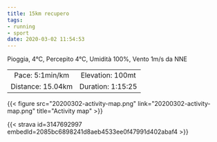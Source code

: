 ```yaml
---
title: 15km recupero
tags:
- running
- sport
date: 2020-03-02 11:54:53
---
```

Pioggia, 4°C, Percepito 4°C, Umidità 100%, Vento 1m/s da NNE

| | |
| :-: | :-: |
| Pace: 5:1min/km | Elevation: 100mt |
| Distance: 15.04km | Duration: 1:15:25 |



{{< figure src="20200302-activity-map.png" link="20200302-activity-map.png" title="Activity map" >}}


{{< strava id=3147692997 embedId=2085bc6898241d8aeb4533ee0f47991d402abaf4 >}}
